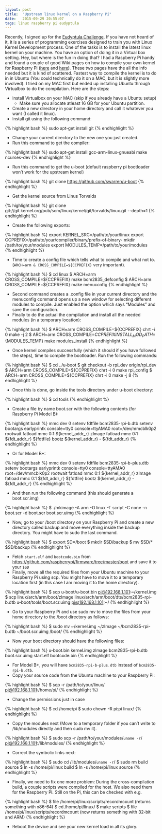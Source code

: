 ```yaml
---
layout: post
title:  "Upstream linux kernel on a Raspberry Pi"
date:   2015-09-29 20:55:07
tags: linux raspberry pi eudyptula
---
```


Recently, I signed up for the [Eudyptula Challenge](http://eudyptula-challenge.org/). If you have not heard of it, it is a series of programming exercises designed to train you with Linux Kernel Development process.
One of the tasks is to install the latest linux kernel on your machine. You have an option of doing it in a Virtual box setting. Hey, but where is the fun in doing that? I had a Raspberry Pi handy and found a couple of good Wiki pages on how to compile your own kernel for Raspberry Pi ([here](http://elinux.org/RPi_Upstream_Kernel_Compilation) and [here](http://elinux.org/RPi_Kernel_Compilation)). These two pages have the all the info needed but it is kind of scattered.
Fastest way to compile the kernel is to do in in Ubuntu (You could technically do it on a MAC, but it is slightly more involved). I tried on my MAC first but ended up installing Ubuntu through Virtualbox to do the compilation. Here are the steps:

- Install Virtualbox on your MAC (skip if you already have a Ubuntu setup)
  - Make sure you allocate atleast 16 GB for your Ubuntu partition.
- Create a new directory in your home directory and call it whatever you want (I called it linux).
- Install git using the following command:

{% highlight bash %}
sudo apt-get install git
{% endhighlight %}

- Change your current directory to the new  one you just created.
- Run this command to get the compiler:

{% highlight bash %}
sudo apt-get install gcc-arm-linux-gnueabi make ncurses-dev
{% endhighlight %}

- Run this command to get the u-boot (default raspberry pi bootloader won’t work for the upstream kernel)

{% highlight bash %}
git clone https://github.com/swarren/u-boot
{% endhighlight %}

- Get the kernel source from Linus Torvalds

{% highlight bash %}
git clone git://git.kernel.org/pub/scm/linux/kernel/git/torvalds/linux.git --depth=1
{% endhighlight %}

- Create the following exports:

{% highlight bash %}
export KERNEL_SRC=/path/to/your/linux
export CCPREFIX=/path/to/your/compiler/binary/prefix-of-binary-
mkdir /path/to/your/modules
export MODULES_TEMP=/path/to/your/modules  
{% endhighlight %}

- Time to create a config file which tells what to compile and what not to.  (`ARCH=arm & CROSS_COMPILE=${CCPREFIX}` very important).

{% highlight bash %}
$ cd linux
$ ARCH=arm CROSS_COMPILE=${CCPREFIX} make bcm2835_defconfig
$ ARCH=arm CROSS_COMPILE=${CCPREFIX} make menuconfig
{% endhighlight %}

- Second command creates a .config file in your current directory and the menuconfig command opens up a new window for selecting different modules to compile. Just enabled the option which says “Modules” and save the configuration.
- Finally to do the actual the compilation and install all the needed modules (in a temporary location):

{% highlight bash %}
$ ARCH=arm CROSS_COMPILE=${CCPREFIX} chrt -i 0 make -j 2
$ ARCH=arm CROSS_COMPILE=${CCPREFIX} INSTALL_MOD_PATH=${MODULES_TEMP} make modules_install
{% endhighlight %}

- Once kernel compiles successfully (which it should if you have followed the steps), time to compile the bootloader. Run the following commands:

{% highlight bash %}
$ cd ../u-boot
$ git checkout -b rpi_dev origin/rpi_dev
$ ARCH=arm CROSS_COMPILE=${CCPREFIX} chrt -i 0 make rpi_config
$ ARCH=arm CROSS_COMPILE=${CCPREFIX} chrt -i 0 make -j 8
{% endhighlight %}

- Once this is done, go inside the tools directory under u-boot directory:

{% highlight bash %}
$ cd tools
{% endhighlight %}

- Create a file by name boot.scr with the following contents (for Raspberry Pi Model B):

{% highlight bash %}
mmc dev 0
setenv fdtfile bcm2835-rpi-b.dtb
setenv bootargs earlyprintk console=tty0 console=ttyAMA0 root=/dev/mmcblk0p2 rootwait
fatload mmc 0:1 ${kernel_addr_r} zImage
fatload mmc 0:1 ${fdt_addr_r} ${fdtfile}
bootz ${kernel_addr_r} - ${fdt_addr_r}
{% endhighlight %}

- Or for Model B+:

{% highlight bash %}
mmc dev 0
setenv fdtfile bcm2835-rpi-b-plus.dtb
setenv bootargs earlyprintk console=tty0 console=ttyAMA0 root=/dev/mmcblk0p2 rootwait
fatload mmc 0:1 ${kernel_addr_r} zImage
fatload mmc 0:1 ${fdt_addr_r} ${fdtfile}
bootz ${kernel_addr_r} - ${fdt_addr_r}
{% endhighlight %}

- And then run the following command (this should generate a boot.scr.img)

{% highlight bash %}
$ ./mkimage -A arm -O linux -T script -C none -n boot.scr -d boot.scr boot.scr.uimg
{% endhighlight %}

- Now, go to your /boot directory on your Raspberry Pi and create a new directory called backup and move everything inside the backup directory. You might have to sudo the last command.

{% highlight bash %}
$ export SD=/boot
$ mkdir $SD/backup
$ mv $SD/* $SD/backup
{% endhighlight %}

- Fetch `start.elf` and `bootcode.bin` from https://github.com/raspberrypi/firmware/tree/master/boot and save it to your `$SD`
- Finally, move all the required files from your Ubuntu machine to your Raspberry Pi using scp. You might have to move it to a temporary location first (in this case I am moving it to the home directory).

{% highlight bash %}
$ scp u-boot/u-boot.bin pi@192.168.1.101:~/kernel.img
$ scp linux/arch/arm/boot/zImage linux/arch/arm/boot/dts/bcm2835-rpi-b.dtb u-boot/tools/boot.scr.uimg pi@192.168.1.101:~/
{% endhighlight %}

- Go to your Raspberry Pi and use sudo mv to move the files from your home directory to the /boot directory as follows:

{% highlight bash %}
$ sudo mv ~/kernel.img ~/zImage ~/bcm2835-rpi-b.dtb ~/boot.scr.uimg /boot/
{% endhighlight %}

- Now your boot directory should have the following files:

{% highlight bash %}
u-boot.bin
kernel.img
zImage
bcm2835-rpi-b.dtb
boot.scr.uimg
start.elf
bootcode.bin
{% endhighlight %}

- For Model B+, you will have `bcm2835-rpi-b-plus.dtb` instead of `bcm2835-rpi-b.dtb`.
- Copy your source code from the Ubuntu machine to your Raspberry Pi:

{% highlight bash %}
$ scp -r /path/to/your/linux/ pi@192.168.1.101:/home/pi/
{% endhighlight %}

- Change the permissions just in case

{% highlight bash %}
$ cd /home/pi
$ sudo chown -R pi:pi linux/
{% endhighlight %}

- Copy the modules next (Move to a temporary folder if you can’t write to /lib/modules directly and then sudo mv it).

{% highlight bash %}
$ sudo scp -r /path/to/your/modules/`uname -r`/ pi@192.168.1.101:/lib/modules/
{% endhighlight %}

- Correct the symbolic links next:

{% highlight bash %}
$ sudo cd /lib/modules/`uname -r`/
$ sudo rm build source
$ ln -s /home/pi/linux build
$ ln -s /home/pi/linux source
{% endhighlight %}

- Finally, we need to fix one more problem: During the cross-compilation build, a couple scripts were compiled for the host. We also need them for the Raspberry Pi. Still on the Pi, this can be checked with e.g.

{% highlight bash %}
$ file /home/pi/linux/scripts/recordmcount (returns something with x86-64)
$ cd /home/pi/linux/
$ make scripts
$ file /home/pi/linux/scripts/recordmcount (now returns something with 32-bit and ARM)
{% endhighlight %}

- Reboot the device and see your new kernel load in all its glory.
